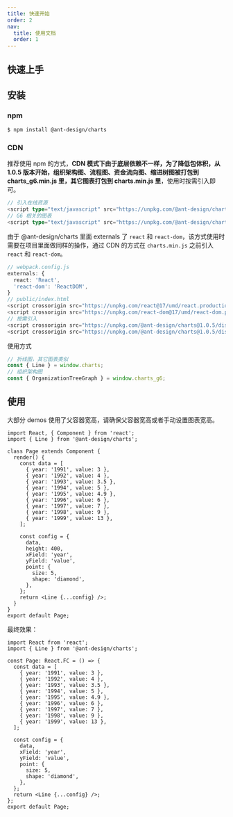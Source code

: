 ```yaml
---
title: 快速开始
order: 2
nav:
  title: 使用文档
  order: 1
---
```


## 快速上手

## 安装

### npm

```bash
$ npm install @ant-design/charts
```

### CDN

推荐使用 npm 的方式，<b>CDN 模式下由于底层依赖不一样，为了降低包体积，从 1.0.5 版本开始，组织架构图、流程图、资金流向图、缩进树图被打包到 charts_g6.min.js 里，其它图表打包到 charts.min.js 里</b>，使用时按需引入即可。

```ts
// 引入在线资源
<script type="text/javascript" src="https://unpkg.com/@ant-design/charts@latest/dist/charts.min.js"></script>
// G6 相关的图表
<script type="text/javascript" src="https://unpkg.com/@ant-design/charts@latest/dist/charts_g6.min.js"></script>
```

由于 @ant-design/charts 里面 externals 了 `react` 和 `react-dom`，该方式使用时需要在项目里面做同样的操作，通过 CDN 的方式在 `charts.min.js` 之前引入 `react` 和 `react-dom`。

```ts
// webpack.config.js
externals: {
  react: 'React',
  'react-dom': 'ReactDOM',
}
// public/index.html
<script crossorigin src="https://unpkg.com/react@17/umd/react.production.min.js"></script>
<script crossorigin src="https://unpkg.com/react-dom@17/umd/react-dom.production.min.js"></script>
// 按需引入
<script crossorigin src="https://unpkg.com/@ant-design/charts@1.0.5/dist/charts.min.js"></script>
<script crossorigin src="https://unpkg.com/@ant-design/charts@1.0.5/dist/charts_g6.min.js"></script>
```

使用方式

```ts
// 折线图，其它图表类似
const { Line } = window.charts;
// 组织架构图
const { OrganizationTreeGraph } = window.charts_g6;
```

## 使用

大部分 demos 使用了父容器宽高，请确保父容器宽高或者手动设置图表宽高。

```tsx | pure
import React, { Component } from 'react';
import { Line } from '@ant-design/charts';

class Page extends Component {
  render() {
    const data = [
      { year: '1991', value: 3 },
      { year: '1992', value: 4 },
      { year: '1993', value: 3.5 },
      { year: '1994', value: 5 },
      { year: '1995', value: 4.9 },
      { year: '1996', value: 6 },
      { year: '1997', value: 7 },
      { year: '1998', value: 9 },
      { year: '1999', value: 13 },
    ];

    const config = {
      data,
      height: 400,
      xField: 'year',
      yField: 'value',
      point: {
        size: 5,
        shape: 'diamond',
      },
    };
    return <Line {...config} />;
  }
}
export default Page;
```

最终效果：

```tsx
import React from 'react';
import { Line } from '@ant-design/charts';

const Page: React.FC = () => {
  const data = [
    { year: '1991', value: 3 },
    { year: '1992', value: 4 },
    { year: '1993', value: 3.5 },
    { year: '1994', value: 5 },
    { year: '1995', value: 4.9 },
    { year: '1996', value: 6 },
    { year: '1997', value: 7 },
    { year: '1998', value: 9 },
    { year: '1999', value: 13 },
  ];

  const config = {
    data,
    xField: 'year',
    yField: 'value',
    point: {
      size: 5,
      shape: 'diamond',
    },
  };
  return <Line {...config} />;
};
export default Page;
```

